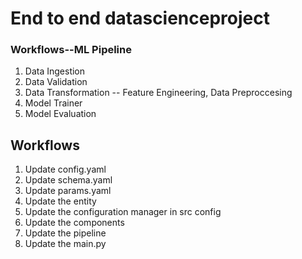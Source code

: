# End to end datascienceproject

### Workflows--ML Pipeline

1. Data Ingestion
2. Data Validation
3. Data Transformation -- Feature Engineering, Data Preproccesing
4. Model Trainer
5. Model Evaluation

## Workflows

1. Update config.yaml
2. Update schema.yaml
3. Update params.yaml
4. Update the entity
5. Update the configuration manager in src config
6. Update the components
7. Update the pipeline
8. Update the main.py